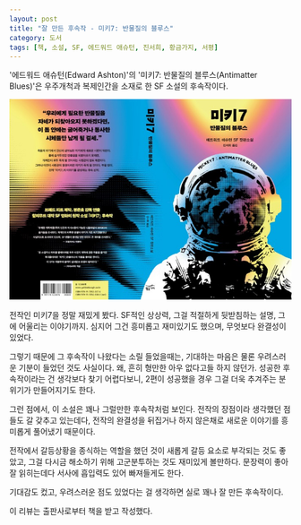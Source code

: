 ```yaml
---
layout: post
title: "잘 만든 후속작 - 미키7: 반물질의 블루스"
category: 도서
tags: [책, 소설, SF, 에드워드 애슈턴, 진서희, 황금가지, 서평]
---
```


'에드워드 애슈턴(Edward Ashton)'의
'미키7: 반물질의 블루스(Antimatter Blues)'은
우주개척과 복제인간을 소재로 한 SF 소설의 후속작이다.

![표지](/images/book/mickey7-antimatter-blues-book-h480.jpg)

전작인 미키7을 정말 재밌게 봤다. SF적인 상상력, 그걸 적절하게 뒷받침하는 설명, 그에 어울리는 이야기까지. 심지어 그건 흥미롭고 재미있기도 했으며, 무엇보다 완결성이 있었다.

그렇기 때문에 그 후속작이 나왔다는 소릴 들었을때는, 기대하는 마음은 물론 우려스러운 기분이 들었던 것도 사실이다. 왜, 흔히 형만한 아우 없다고들 하지 않던가. 성공한 후속작이라는 건 생각보다 찾기 어렵다보니, 2편이 성공했을 경우 그걸 더욱 추겨주는 분위기가 만들어지기도 한다.

그런 점에서, 이 소설은 꽤나 그럴만한 후속작처럼 보인다. 전작의 장점이라 생각했던 점들도 갈 갖추고 있는데다, 전작의 완결성을 뒤집거나 하지 않은채로 새로운 이야기를 흥미롭게 풀어냈기 때문이다.

전작에서 갈등상황을 종식하는 역할을 했던 것이 새롭게 갈등 요소로 부각되는 것도 좋았고, 그걸 다시금 해소하기 위해 고군분투하는 것도 재미있게 볼만하다. 문장력이 좋아 잘 읽히는데다 서사에 흡입력도 있어 빠져들게도 한다.

기대감도 컸고, 우려스러운 점도 있었다는 걸 생각하면 실로 꽤나 잘 만든 후속작이다.



<div class="im im-info">
이 리뷰는 출판사로부터 책을 받고 작성했다.
</div>
